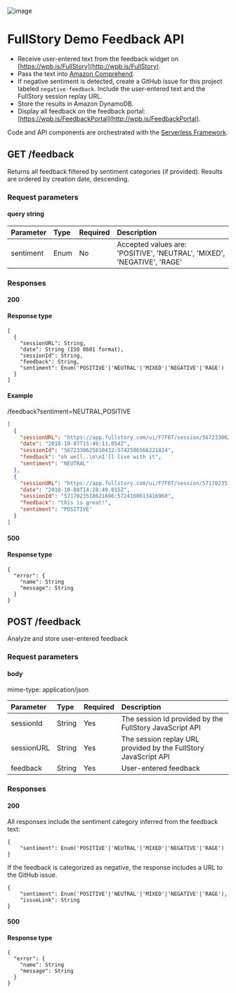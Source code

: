 ![image](https://user-images.githubusercontent.com/11197026/46587664-91b30d00-ca5d-11e8-9457-27696ea65372.png)
# FullStory Demo Feedback API
* Receive user-entered text from the feedback widget on [https://wpb.is/FullStory](http://wpb.is/FullStory).
* Pass the text into [Amazon Comprehend](https://aws.amazon.com/comprehend/).
* If negative sentiment is detected, create a GitHub issue for this project labeled `negative-feedback`. Include the user-entered text and the FullStory session replay URL.
* Store the results in Amazon DynamoDB.
* Display all feedback on the feedback portal: [https://wpb.is/FeedbackPortal](http://wpb.is/FeedbackPortal).

Code and API components are orchestrated with the [Serverless Framework](http://serverless.com).

## GET /feedback
Returns all feedback filtered by sentiment categories (if provided). Results are ordered by creation date, descending.
### Request parameters
#### query string
| Parameter     | Type           | Required  | Description |
| :------------- | :------------- | :----- | :--- |
| sentiment      | Enum | No | Accepted values are: 'POSITIVE', 'NEUTRAL', 'MIXED', 'NEGATIVE', 'RAGE' |

### Responses
#### 200
#### Response type
```
[
  {
    "sessionURL": String,
    "date": String (ISO 8601 format),
    "sessionId": String,
    "feedback": String,
    "sentiment": Enum('POSITIVE'|'NEUTRAL'|'MIXED'|'NEGATIVE'|'RAGE')
  }
]
```
#### Example
/feedback?sentiment=NEUTRAL,POSITIVE
```JSON
[
  {
    "sessionURL": "https://app.fullstory.com/ui/F7F6T/session/5672330625810432%3A5742506566221824%3A1538927170851",
    "date": "2018-10-07T15:46:11.054Z",
    "sessionId": "5672330625810432:5742506566221824",
    "feedback": "oh well..\n\nI'll live with it",
    "sentiment": "NEUTRAL"
  },
  {
    "sessionURL": "https://app.fullstory.com/ui/F7F6T/session/5717023518621696%3A5724160613416960%3A1539008933563",
    "date": "2018-10-08T14:28:49.015Z",
    "sessionId": "5717023518621696:5724160613416960",
    "feedback": "this is great!",
    "sentiment": "POSITIVE"
  }
]
```
#### 500
#### Response type
```
{
  "error": {
    "name": String
    "message": String
  }
}
```

## POST /feedback
Analyze and store user-entered feedback
### Request parameters
#### body
mime-type: application/json

| Parameter     | Type           | Required  | Description |
| :------------- | :------------- | :----- | :--- |
| sessionId      | String | Yes | The session Id provided by the FullStory JavaScript API |
| sessionURL      | String | Yes | The session replay URL provided by the FullStory JavaScript API |
| feedback      | String | Yes | User-entered feedback |

### Responses
#### 200

All responses include the sentiment category inferred from the feedback text:
```
{
    "sentiment": Enum('POSITIVE'|'NEUTRAL'|'MIXED'|'NEGATIVE'|'RAGE')
}
```

If the feedback is categorized as negative, the response includes a URL to the GitHub issue.
```
{
    "sentiment": Enum('POSITIVE'|'NEUTRAL'|'MIXED'|'NEGATIVE'|'RAGE'),
    "issueLink": String
}
```

#### 500
#### Response type
```
{
  "error": {
    "name": String
    "message": String
  }
}
```
